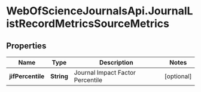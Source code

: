# WebOfScienceJournalsApi.JournalListRecordMetricsSourceMetrics

## Properties

Name | Type | Description | Notes
------------ | ------------- | ------------- | -------------
**jifPercentile** | **String** | Journal Impact Factor Percentile | [optional] 


